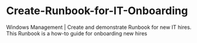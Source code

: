 # Create-Runbook-for-IT-Onboarding
Windows Management | Create and demonstrate Runbook for new IT hires. This Runbook is a how-to guide for onboarding new hires
